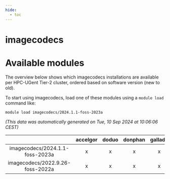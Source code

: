 ```yaml
---
hide:
  - toc
---
```


imagecodecs
===========

# Available modules


The overview below shows which imagecodecs installations are available per HPC-UGent Tier-2 cluster, ordered based on software version (new to old).

To start using imagecodecs, load one of these modules using a `module load` command like:

```shell
module load imagecodecs/2024.1.1-foss-2023a
```

*(This data was automatically generated on Tue, 10 Sep 2024 at 10:06:06 CEST)*  

| |accelgor|doduo|donphan|gallade|joltik|shinx|skitty|
| :---: | :---: | :---: | :---: | :---: | :---: | :---: | :---: |
|imagecodecs/2024.1.1-foss-2023a|x|x|x|x|x|-|x|
|imagecodecs/2022.9.26-foss-2022a|x|x|x|x|x|-|x|
